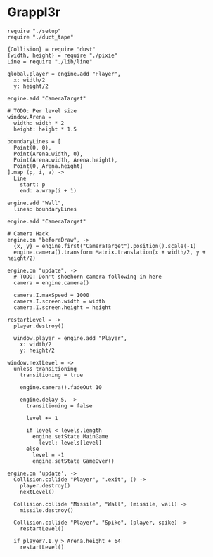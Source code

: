 Grappl3r
========

    require "./setup"
    require "./duct_tape"

    {Collision} = require "dust"
    {width, height} = require "./pixie"
    Line = require "./lib/line"

    global.player = engine.add "Player",
      x: width/2
      y: height/2

    engine.add "CameraTarget"

    # TODO: Per level size
    window.Arena =
      width: width * 2
      height: height * 1.5

    boundaryLines = [
      Point(0, 0),
      Point(Arena.width, 0),
      Point(Arena.width, Arena.height),
      Point(0, Arena.height)
    ].map (p, i, a) ->
      Line
        start: p
        end: a.wrap(i + 1)

    engine.add "Wall",
      lines: boundaryLines

    engine.add "CameraTarget"

    # Camera Hack
    engine.on "beforeDraw", ->
      {x, y} = engine.first("CameraTarget").position().scale(-1)
      engine.camera().transform Matrix.translation(x + width/2, y + height/2)

    engine.on "update", ->
      # TODO: Don't shoehorn camera following in here
      camera = engine.camera()

      camera.I.maxSpeed = 1000
      camera.I.screen.width = width
      camera.I.screen.height = height

    restartLevel = ->
      player.destroy()

      window.player = engine.add "Player",
        x: width/2
        y: height/2

    window.nextLevel = ->
      unless transitioning
        transitioning = true
    
        engine.camera().fadeOut 10
    
        engine.delay 5, ->
          transitioning = false
    
          level += 1
    
          if level < levels.length
            engine.setState MainGame
              level: levels[level]
          else
            level = -1
            engine.setState GameOver()

    engine.on 'update', ->
      Collision.collide "Player", ".exit", () ->
        player.destroy()
        nextLevel()

      Collision.collide "Missile", "Wall", (missile, wall) ->
        missile.destroy()
    
      Collision.collide "Player", "Spike", (player, spike) ->
        restartLevel()
    
      if player?.I.y > Arena.height + 64
        restartLevel()
